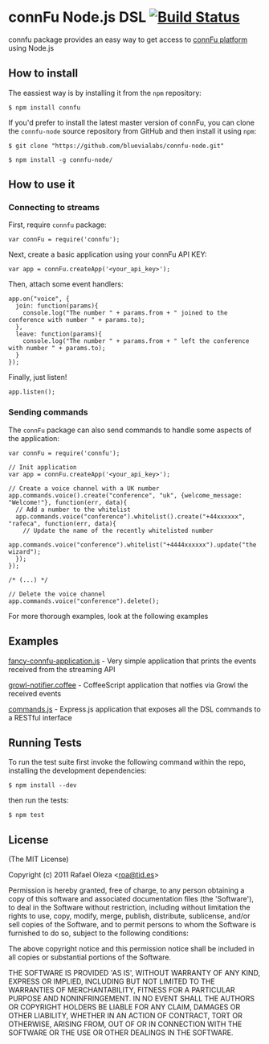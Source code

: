 # connFu Node.js DSL [![Build Status](https://secure.travis-ci.org/bluevialabs/connfu-node.png)](http://travis-ci.org/bluevialabs/connfu-node)

connfu package provides an easy way to get access to [connFu platform](http://connfu.com) using Node.js

## How to install

The eassiest way is by installing it from the `npm` repository:

    
    $ npm install connfu

If you'd prefer to install the latest master version of connFu, you can clone the `connfu-node` source repository
from GitHub and then install it using `npm`:

    
    $ git clone "https://github.com/bluevialabs/connfu-node.git"
    
    $ npm install -g connfu-node/

## How to use it

### Connecting to streams

First, require `connfu` package:

    
    var connFu = require('connfu');

Next, create a basic application using your connFu API KEY:

    
    var app = connFu.createApp('<your_api_key>');

Then, attach some event handlers:

    
    app.on("voice", {
      join: function(params){
        console.log("The number " + params.from + " joined to the conference with number " + params.to);
      },
      leave: function(params){
        console.log("The number " + params.from + " left the conference with number " + params.to);
      }
    });

Finally, just listen!

    
    app.listen();

### Sending commands

The `connFu` package can also send commands to handle some aspects of the application:

    
    var connFu = require('connfu');
    
    // Init application
    var app = connFu.createApp('<your_api_key>');

    // Create a voice channel with a UK number
    app.commands.voice().create("conference", "uk", {welcome_message: "Welcome!"}, function(err, data){
      // Add a number to the whitelist
      app.commands.voice("conference").whitelist().create("+44xxxxxx", "rafeca", function(err, data){    
        // Update the name of the recently whitelisted number
        app.commands.voice("conference").whitelist("+4444xxxxxx").update("the wizard");
      });
    });

    /* (...) */
    
    // Delete the voice channel
    app.commands.voice("conference").delete();

For more thorough examples, look at the following examples

## Examples

[fancy-connfu-application.js](http://bluevialabs.github.com/connfu-node/fancy-connfu-application.html) - Very simple application that prints the events received from the streaming API

[growl-notifier.coffee](http://bluevialabs.github.com/connfu-node/growl-notifier.html) - CoffeeScript application that notfies via Growl the received events

[commands.js](http://bluevialabs.github.com/connfu-node/commands.html) - Express.js application that exposes all the DSL commands to a RESTful interface

## Running Tests

To run the test suite first invoke the following command within the repo, installing the development dependencies:

    
    $ npm install --dev

then run the tests:

    
    $ npm test

## License

(The MIT License)

Copyright (c) 2011 Rafael Oleza &lt;roa@tid.es&gt;

Permission is hereby granted, free of charge, to any person obtaining
a copy of this software and associated documentation files (the
'Software'), to deal in the Software without restriction, including
without limitation the rights to use, copy, modify, merge, publish,
distribute, sublicense, and/or sell copies of the Software, and to
permit persons to whom the Software is furnished to do so, subject to
the following conditions:

The above copyright notice and this permission notice shall be
included in all copies or substantial portions of the Software.

THE SOFTWARE IS PROVIDED 'AS IS', WITHOUT WARRANTY OF ANY KIND,
EXPRESS OR IMPLIED, INCLUDING BUT NOT LIMITED TO THE WARRANTIES OF
MERCHANTABILITY, FITNESS FOR A PARTICULAR PURPOSE AND NONINFRINGEMENT.
IN NO EVENT SHALL THE AUTHORS OR COPYRIGHT HOLDERS BE LIABLE FOR ANY
CLAIM, DAMAGES OR OTHER LIABILITY, WHETHER IN AN ACTION OF CONTRACT,
TORT OR OTHERWISE, ARISING FROM, OUT OF OR IN CONNECTION WITH THE
SOFTWARE OR THE USE OR OTHER DEALINGS IN THE SOFTWARE.

